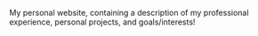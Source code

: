 My personal website, containing a description of my professional experience, personal projects, and goals/interests!
